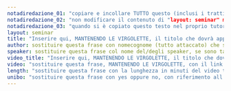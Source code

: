 ```yaml
---
notadiredazione_01: "copiare e incollare TUTTO questo (inclusi i trattini) nel proprio tutorial markdown"
notadiredazione_02: "non modificare il contenuto di "layout: seminar" ma solo i successivi secondo quanto indicato"
notadiredazione_03: "quando si è copiato questo testo nel proprio tutorial markdown, le 3 righe con note di redazione possono essere cancellate"
layout: seminar
title: "Inserire qui, MANTENENDO LE VIRGOLETTE, il titolo che dovrà apparire come titolo del tutorial markdown"
author: sostituire questa frase con nomecognome (tutto attaccato) che serve come identificativo per la pagina personale del redattore tutorial
speaker: sostituire questa frase col nome del/degli speaker, se sono tanti il nome metterlo puntato e separarli con virgola
video_title: "Inserire qui, MANTENENDO LE VIRGOLETTE, il titolo che dovrà apparire come titolo del video"
video: "sostituire questa frase, MANTENENDO LE VIRGOLETTE, con il link al video in teams"
length: "sostituire questa frase con la lunghezza in minuti del video tagliato"
unibo: "sostituire questa frase con yes oppure no, con riferimento all'appartenenza ad unibo da parte del Redattore"
---
```

